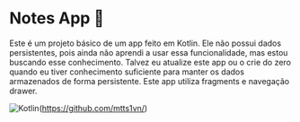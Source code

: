 # Notes App :memo:
Este é um projeto básico de um app feito em Kotlin. Ele não possui dados persistentes, pois ainda não aprendi a usar essa funcionalidade, mas estou buscando esse conhecimento. Talvez eu atualize este app ou o crie do zero quando eu tiver conhecimento suficiente para manter os dados armazenados de forma persistente. Este app utiliza fragments e navegação drawer.

![Kotlin](https://skillicons.dev/icons?i=kotlin,android)(https://github.com/mtts1vn/)
